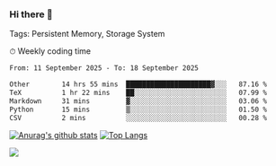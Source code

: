 ### Hi there 👋

Tags: Persistent Memory, Storage System

<!--

[![Anurag's github stats](https://github-readme-stats.vercel.app/api?username=wwyf)](https://github.com/anuraghazra/github-readme-stats)

[![Anurag's github stats](https://github-readme-stats.vercel.app/api?username=wwyf&count_private=true)](https://github.com/anuraghazra/github-readme-stats)


[![Top Langs](https://github-readme-stats.vercel.app/api/top-langs/?username=wwyf&count_private=true&&hide=jupyter%20notebook,html)](https://github.com/anuraghazra/github-readme-stats)



-->


⏱ Weekly coding time

<!--START_SECTION:waka-->

```txt
From: 11 September 2025 - To: 18 September 2025

Other        14 hrs 55 mins  █████████████████████▓░░░   87.16 %
TeX          1 hr 22 mins    ██░░░░░░░░░░░░░░░░░░░░░░░   07.99 %
Markdown     31 mins         ▓░░░░░░░░░░░░░░░░░░░░░░░░   03.06 %
Python       15 mins         ▒░░░░░░░░░░░░░░░░░░░░░░░░   01.50 %
CSV          2 mins          ░░░░░░░░░░░░░░░░░░░░░░░░░   00.28 %
```

<!--END_SECTION:waka-->



[![Anurag's github stats](https://github-readme-stats.vercel.app/api?username=wwyf&count_private=true&show_icons=true&hide_border=true)](https://github.com/anuraghazra/github-readme-stats) [![Top Langs](https://github-readme-stats.vercel.app/api/top-langs/?username=wwyf&count_private=true&hide=jupyter%20notebook,html,OpenEdge%20ABL&langs_count=10&layout=compact&hide_border=true)](https://github.com/anuraghazra/github-readme-stats)

<!--

[![willianrod's wakatime stats](https://github-readme-stats.vercel.app/api/wakatime?username=wwyf)](https://github.com/anuraghazra/github-readme-stats)


-->

![](https://hit.yhype.me/github/profile?user_id=23121291)
